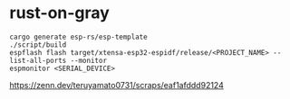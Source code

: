 # rust-on-gray

```
cargo generate esp-rs/esp-template
./script/build
espflash flash target/xtensa-esp32-espidf/release/<PROJECT_NAME> --list-all-ports --monitor
espmonitor <SERIAL_DEVICE>
```

https://zenn.dev/teruyamato0731/scraps/eaf1afddd92124

